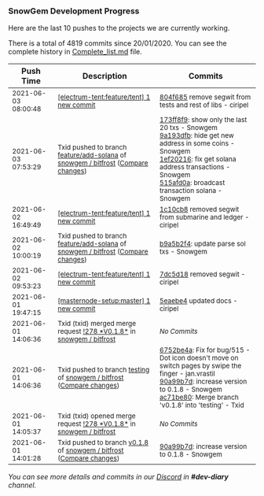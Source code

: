 
### SnowGem Development Progress

Here are the last 10 pushes to the projects we are currently working.

There is a total of 4819 commits since 20/01/2020. You can see the complete history in
 [Complete_list.md](Complete_list.md) file.

| Push Time | Description | Commits |
| --- | --- | --- |
| <sub>2021-06-03 08:00:48</sub> | <sub>[[electrum-tent:feature/tent] 1 new commit](https://github.com/ciripel/electrum-tent/commit/804f68561a71337617e052198fd0e0039d9f5be2)</sub> | <sub>[804f685](https://github.com/ciripel/electrum-tent/commit/804f68561a71337617e052198fd0e0039d9f5be2) remove segwit from tests and rest of libs - ciripel</sub> |
| <sub>2021-06-03 07:53:29</sub> | <sub>Txid pushed to branch [feature/add\-solana](https://gitlab.com/snowgem/bitfrost/commits/feature/add-solana) of [snowgem / bitfrost](https://gitlab.com/snowgem/bitfrost) ([Compare changes](https://gitlab.com/snowgem/bitfrost/compare/b9a5b2f47f71aa55b6f51e9ed8b6831190c98f29...515afd0acada410886a4462d56fbda02dc897bed))</sub> | <sub>[173ff8f9](https://gitlab.com/snowgem/bitfrost/-/commit/173ff8f9d9a0a9ab25defe0dc9e5f4e3923d4b86): show only the last 20 txs - Snowgem<br>[9a193dfb](https://gitlab.com/snowgem/bitfrost/-/commit/9a193dfbc7c8d407f68d74c29d308fada009299c): hide get new address in some coins - Snowgem<br>[1ef20216](https://gitlab.com/snowgem/bitfrost/-/commit/1ef202166a905a917fa1e7ed25a67aa6bd8611b5): fix get solana address transactions - Snowgem<br>[515afd0a](https://gitlab.com/snowgem/bitfrost/-/commit/515afd0acada410886a4462d56fbda02dc897bed): broadcast transaction solana - Snowgem</sub> |
| <sub>2021-06-02 16:49:49</sub> | <sub>[[electrum-tent:feature/tent] 1 new commit](https://github.com/ciripel/electrum-tent/commit/1c10cb80c1f2fdc6cb33462b4a0cb8a680ce5294)</sub> | <sub>[1c10cb8](https://github.com/ciripel/electrum-tent/commit/1c10cb80c1f2fdc6cb33462b4a0cb8a680ce5294) removed segwit from submarine and ledger - ciripel</sub> |
| <sub>2021-06-02 10:00:19</sub> | <sub>Txid pushed to branch [feature/add\-solana](https://gitlab.com/snowgem/bitfrost/commits/feature/add-solana) of [snowgem / bitfrost](https://gitlab.com/snowgem/bitfrost) ([Compare changes](https://gitlab.com/snowgem/bitfrost/compare/1d0d90cca0f80667e864bb31c234692ea7b5f418...b9a5b2f47f71aa55b6f51e9ed8b6831190c98f29))</sub> | <sub>[b9a5b2f4](https://gitlab.com/snowgem/bitfrost/-/commit/b9a5b2f47f71aa55b6f51e9ed8b6831190c98f29): update parse sol txs - Snowgem</sub> |
| <sub>2021-06-02 09:53:23</sub> | <sub>[[electrum-tent:feature/tent] 1 new commit](https://github.com/ciripel/electrum-tent/commit/7dc5d189978663a6d5aaac8b7b80632018b446f2)</sub> | <sub>[7dc5d18](https://github.com/ciripel/electrum-tent/commit/7dc5d189978663a6d5aaac8b7b80632018b446f2) removed segwit - ciripel</sub> |
| <sub>2021-06-01 19:47:15</sub> | <sub>[[masternode-setup:master] 1 new commit](https://github.com/TENTOfficial/masternode-setup/commit/5eaebe4467991f41931eb4578513403bab52b7f4)</sub> | <sub>[5eaebe4](https://github.com/TENTOfficial/masternode-setup/commit/5eaebe4467991f41931eb4578513403bab52b7f4) updated docs - ciripel</sub> |
| <sub>2021-06-01 14:06:36</sub> | <sub>Txid (txid) merged merge request [\!278 \*V0\.1\.8\*](https://gitlab.com/snowgem/bitfrost/-/merge_requests/278) in [snowgem / bitfrost](https://gitlab.com/snowgem/bitfrost)</sub> | <sub>_No Commits_</sub> |
| <sub>2021-06-01 14:06:36</sub> | <sub>Txid pushed to branch [testing](https://gitlab.com/snowgem/bitfrost/commits/testing) of [snowgem / bitfrost](https://gitlab.com/snowgem/bitfrost) ([Compare changes](https://gitlab.com/snowgem/bitfrost/compare/76941243e94b3184d226461074c706886706d892...ac71be80e111b1228a662ec861172152a296bcc0))</sub> | <sub>[6752be4a](https://gitlab.com/snowgem/bitfrost/-/commit/6752be4abe98b3a936450e5f97ccf574af4c24cf): Fix for bug/515 - Dot icon doesn't move on switch pages by swipe the finger - jan.vrastil<br>[90a99b7d](https://gitlab.com/snowgem/bitfrost/-/commit/90a99b7dd8db9403b727c922fbbb31c63991119f): increase version to 0.1.8 - Snowgem<br>[ac71be80](https://gitlab.com/snowgem/bitfrost/-/commit/ac71be80e111b1228a662ec861172152a296bcc0): Merge branch 'v0.1.8' into 'testing' - Txid</sub> |
| <sub>2021-06-01 14:05:37</sub> | <sub>Txid (txid) opened merge request [\!278 \*V0\.1\.8\*](https://gitlab.com/snowgem/bitfrost/-/merge_requests/278) in [snowgem / bitfrost](https://gitlab.com/snowgem/bitfrost)</sub> | <sub>_No Commits_</sub> |
| <sub>2021-06-01 14:01:28</sub> | <sub>Txid pushed to branch [v0\.1\.8](https://gitlab.com/snowgem/bitfrost/commits/v0.1.8) of [snowgem / bitfrost](https://gitlab.com/snowgem/bitfrost) ([Compare changes](https://gitlab.com/snowgem/bitfrost/compare/6752be4abe98b3a936450e5f97ccf574af4c24cf...90a99b7dd8db9403b727c922fbbb31c63991119f))</sub> | <sub>[90a99b7d](https://gitlab.com/snowgem/bitfrost/-/commit/90a99b7dd8db9403b727c922fbbb31c63991119f): increase version to 0.1.8 - Snowgem</sub> |

_You can see more details and commits in our [Discord](https://discord.gg/zumGnbg) in **#dev-diary** channel._
